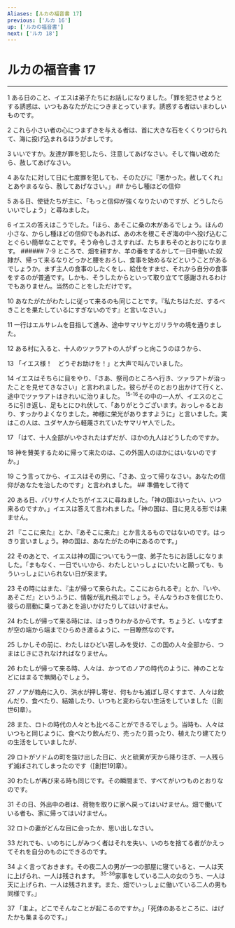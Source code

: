 ```yaml
---
Aliases: [ルカの福音書 17]
previous: ['ルカ 16']
up: ['ルカの福音書']
next: ['ルカ 18']
---
```

# ルカの福音書 17

***




1 
ある日のこと、イエスは弟子たちにお話しになりました。「罪を犯させようとする誘惑は、いつもあなたがたにつきまとっています。誘惑する者はいまわしいものです。 



2 
これら小さい者の心につまずきを与える者は、首に大きな石をくくりつけられて、海に投げ込まれるほうがましです。 



3 
いいですか。友達が罪を犯したら、注意してあげなさい。そして悔い改めたら、赦してあげなさい。 



4 
あなたに対して日に七度罪を犯しても、そのたびに『悪かった。赦してくれ』とあやまるなら、赦してあげなさい。」 ## からし種ほどの信仰 



5 
ある日、使徒たちが主に、「もっと信仰が強くなりたいのですが、どうしたらいいでしょう」と尋ねました。 



6 
イエスの答えはこうでした。「ほら、あそこに桑の木があるでしょう。ほんの小さな、からし種ほどの信仰でもあれば、あの木を根こそぎ海の中へ投げ込むことぐらい簡単なことです。そう命令しさえすれば、たちまちそのとおりになります。 ###### 7-9 ところで、畑を耕すか、羊の番をするかして一日中働いた奴隷が、帰って来るなりどっかと腰をおろし、食事を始めるなどということがあるでしょうか。まず主人の食事のしたくをし、給仕をすませ、それから自分の食事をするのが普通です。しかも、そうしたからといって取り立てて感謝されるわけでもありません。当然のことをしただけです。 



10 
あなたがたがわたしに従って来るのも同じことです。『私たちはただ、するべきことを果たしているにすぎないのです』と言いなさい。」 



11 
一行はエルサレムを目指して進み、途中サマリヤとガリラヤの境を通りました。 



12 
ある村に入ると、十人のツァラアトの人がずっと向こうのほうから、 



13 
「イエス様！　どうぞお助けを！」と大声で叫んでいました。 



14 
イエスはそちらに目をやり、「さあ、祭司のところへ行き、ツァラアトが治ったことを見せてきなさい」と言われました。彼らがそのとおり出かけて行くと、途中でツァラアトはきれいに治りました。 <sup class="versenum">15-16</sup>その中の一人が、イエスのところに引き返し、足もとにひれ伏して、「ありがとうございます。おっしゃるとおり、すっかりよくなりました。神様に栄光がありますように」と言いました。実はこの人は、ユダヤ人から軽蔑されていたサマリヤ人でした。 



17 
「はて、十人全部がいやされたはずだが、ほかの九人はどうしたのですか。 



18 
神を賛美するために帰って来たのは、この外国人のほかにはいないのですか。」 



19 
こう言ってから、イエスはその男に、「さあ、立って帰りなさい。あなたの信仰があなたを治したのです」と言われました。 ## 準備をして待て 



20 
ある日、パリサイ人たちがイエスに尋ねました。「神の国はいったい、いつ来るのですか。」イエスは答えて言われました。「神の国は、目に見える形では来ません。 



21 
『ここに来た』とか、『あそこに来た』とか言えるものではないのです。はっきり言いましょう。神の国は、あなたがたの中にあるのです。」 



22 
そのあとで、イエスは神の国についてもう一度、弟子たちにお話しになりました。「まもなく、一日でいいから、わたしといっしょにいたいと願っても、もういっしょにいられない日が来ます。 



23 
その時にはまた、『主が帰って来られた。ここにおられるぞ』とか、『いや、あそこだ』というふうに、情報が乱れ飛ぶでしょう。そんなうわさを信じたり、彼らの扇動に乗ってあとを追いかけたりしてはいけません。 



24 
わたしが帰って来る時には、はっきりわかるからです。ちょうど、いなずまが空の端から端までひらめき渡るように、一目瞭然なのです。 



25 
しかしその前に、わたしはひどい苦しみを受け、この国の人々全部から、つまはじきにされなければなりません。 



26 
わたしが帰って来る時、人々は、かつてのノアの時代のように、神のことなどにはまるで無関心でしょう。 



27 
ノアが箱舟に入り、洪水が押し寄せ、何もかも滅ぼし尽くすまで、人々は飲んだり、食べたり、結婚したり、いつもと変わらない生活をしていました（[創世6]章）。 



28 
また、ロトの時代の人々とも比べることができるでしょう。当時も、人々はいつもと同じように、食べたり飲んだり、売ったり買ったり、植えたり建てたりの生活をしていましたが、 



29 
ロトがソドムの町を抜け出した日に、火と硫黄が天から降り注ぎ、一人残らず滅ぼされてしまったのです（[創世19]章）。 



30 
わたしが再び来る時も同じです。その瞬間まで、すべてがいつものとおりなのです。 



31 
その日、外出中の者は、荷物を取りに家へ戻ってはいけません。畑で働いている者も、家に帰ってはいけません。 



32 
ロトの妻がどんな目に会ったか、思い出しなさい。 



33 
だれでも、いのちにしがみつく者はそれを失い、いのちを捨てる者がかえってそれを自分のものにできるのです。 



34 
よく言っておきます。その夜二人の男が一つの部屋に寝ていると、一人は天に上げられ、一人は残されます。 <sup class="versenum">35-36</sup>家事をしている二人の女のうち、一人は天に上げられ、一人は残されます。また、畑でいっしょに働いている二人の男も同様です。」 



37 
「主よ。どこでそんなことが起こるのですか。」「死体のあるところに、はげたかも集まるのです。」
